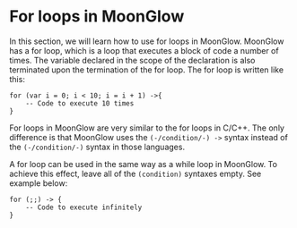 <!-- for_loops.md -->

# For loops in MoonGlow

In this section, we will learn how to use for loops in MoonGlow.
MoonGlow has a for loop, which is a loop that executes a block of code a number of times. The variable declared in the scope of the declaration is also terminated upon the termination of the for loop. The for loop is written like this:

```MoonGlow
for (var i = 0; i < 10; i = i + 1) ->{
    -- Code to execute 10 times
}
```

For loops in MoonGlow are very similar to the for loops in C/C++. The only difference is that MoonGlow uses the `(-/condition/-) ->` syntax instead of the `(-/condition/-)` syntax in those languages.

A for loop can be used in the same way as a while loop in MoonGlow. To achieve this effect, leave all of the `(condition)` syntaxes empty. See example below:

```MoonGlow
for (;;) -> {
    -- Code to execute infinitely
}
``` 
